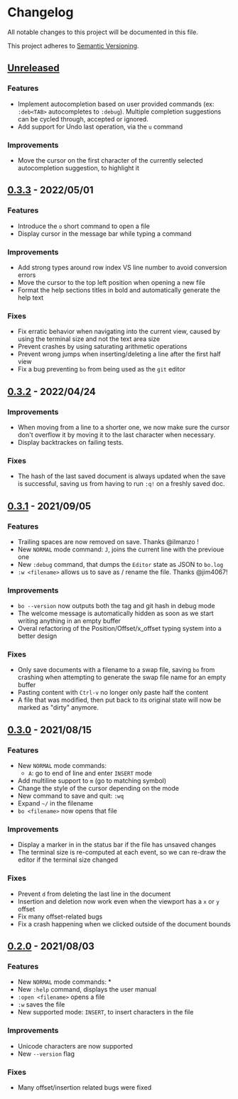 # Changelog

All notable changes to this project will be documented in this file.

This project adheres to [Semantic Versioning](https://semver.org).

## [Unreleased]

### Features
- Implement autocompletion based on user provided commands (ex: `:deb<TAB>` autocompletes to `:debug`). Multiple completion suggestions can be cycled through, accepted or ignored.
- Add support for Undo last operation, via the `u` command

### Improvements
- Move the cursor on the first character of the currently selected autocompletion suggestion, to highlight it

## [0.3.3] - 2022/05/01

### Features
- Introduce the `o` short command to open a file
- Display cursor in the message bar while typing a command

### Improvements
- Add strong types around row index VS line number to avoid conversion errors
- Move the cursor to the top left position when opening a new file
- Format the help sections titles in bold and automatically generate the help text

### Fixes
- Fix erratic behavior when navigating into the current view, caused by using the terminal size and not the text area size
- Prevent crashes by using saturating arithmetic operations
- Prevent wrong jumps when inserting/deleting a line after the first half view
- Fix a bug preventing `bo` from being used as the `git` editor

## [0.3.2] - 2022/04/24

### Improvements
- When moving from a line to a shorter one, we now make sure the cursor don't overflow it by moving it to the last character when necessary.
- Display backtrackes on failing tests.

### Fixes
- The hash of the last saved document is always updated when the save is successful, saving us from having to run `:q!` on a freshly saved doc.

## [0.3.1] - 2021/09/05

### Features
- Trailing spaces are now removed on save. Thanks @ilmanzo !
- New `NORMAL` mode command: `J`, joins the current line with the previoue one
- New `:debug` command, that dumps the `Editor` state as JSON to `bo.log`
- `:w <filename>` allows us to save as / rename the file. Thanks @jim4067!

### Improvements
- `bo --version` now outputs both the tag and git hash in debug mode
- The welcome message is automatically hidden as soon as we start writing anything in an empty buffer
- Overal refactoring of the Position/Offset/x_offset typing system into a better design

### Fixes
- Only save documents with a filename to a swap file, saving `bo` from crashing when attempting to generate the swap file name for an empty buffer
- Pasting content with `Ctrl-v` no longer only paste half the content
- A file that was modified, then put back to its original state will now be marked as "dirty" anymore.

## [0.3.0] - 2021/08/15

### Features
- New `NORMAL` mode commands:
    * `A`: go to end of line and enter `INSERT` mode
- Add multiline support to `m` (go to matching symbol)
- Change the style of the cursor depending on the mode
- New command to save and quit: `:wq`
- Expand `~/` in the filename
- `bo <filename>` now opens that file

### Improvements
- Display a marker in in the status bar if the file has unsaved changes
- The terminal size is re-computed at each event, so we can re-draw the editor if the terminal size changed

### Fixes
- Prevent `d` from deleting the last line in the document
- Insertion and deletion now work even when the viewport has a `x` or `y` offset
- Fix many offset-related bugs
- Fix a crash happening when we clicked outside of the document bounds

## [0.2.0] - 2021/08/03

### Features
- New `NORMAL` mode commands:
  *
- New `:help` command, displays the user manual
- `:open <filename>` opens a file
- `:w` saves the file
- New supported mode: `INSERT`, to insert characters in the file

### Improvements
- Unicode characters are now supported
- New `--version` flag

### Fixes
- Many offset/insertion related bugs were fixed


[Unreleased]: https://github.com/brouberol/bo/compare/v0.3.3...HEAD
[0.3.3]: https://github.com/brouberol/bo/compare/v0.3.2...0.3.3
[0.3.2]: https://github.com/brouberol/bo/compare/v0.3.1...0.3.2
[0.3.1]: https://github.com/brouberol/bo/compare/v0.3.0...0.3.1
[0.3.0]: https://github.com/brouberol/bo/compare/v0.2.0...v0.3.0
[0.2.0]: https://github.com/brouberol/bo/compare/v0.1.0...v0.2.0
